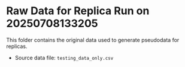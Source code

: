 # Raw Data for Replica Run on 20250708133205
This folder contains the original data used to generate pseudodata for replicas.

- Source data file: `testing_data_only.csv`
